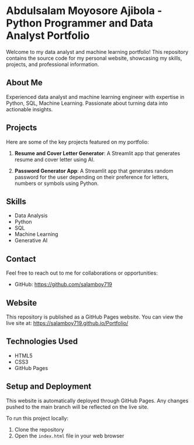 # Abdulsalam Moyosore Ajibola - Python Programmer and Data Analyst Portfolio

Welcome to my data analyst and machine learning portfolio! This repository contains the source code for my personal website, showcasing my skills, projects, and professional information.

## About Me

Experienced data analyst and machine learning engineer with expertise in Python, SQL, Machine Learning. Passionate about turning data into actionable insights.

## Projects

Here are some of the key projects featured on my portfolio:

1. **Resume and Cover Letter Generator**: A Streamlit app that generates resume and cover letter using AI. 

2. **Password Generator App**: A Streamlit app that generates random password for the user depending on their preference for letters, numbers or symbols using Python. 
  

## Skills

- Data Analysis
- Python
- SQL
- Machine Learning
- Generative AI


## Contact

Feel free to reach out to me for collaborations or opportunities:
- GitHub: https://github.com/salamboy719

## Website

This repository is published as a GitHub Pages website. You can view the live site at: https://salamboy719.github.io/Portfolio/

## Technologies Used

- HTML5
- CSS3
- GitHub Pages

## Setup and Deployment

This website is automatically deployed through GitHub Pages. Any changes pushed to the main branch will be reflected on the live site.

To run this project locally:
1. Clone the repository
2. Open the `index.html` file in your web browser
